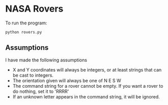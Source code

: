 # NASA Rovers

To run the program:

```
python rovers.py
```

## Assumptions

I have made the following assumptions

- X and Y coordinates will always be integers, or at least strings that can be cast to integers.
- The orientation given will always be one of N E S W
- The command string for a rover cannot be empty. If you want a rover to do nothing, set it to 'RRRR'
- If an unknown letter appears in the command string, it will be ignored.
